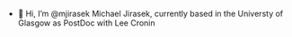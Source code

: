 - 👋 Hi, I’m @mjirasek Michael Jirasek, currently based in the Universty of Glasgow as PostDoc with Lee Cronin

<!---
mjirasek/mjirasek is a ✨ special ✨ repository because its `README.md` (this file) appears on your GitHub profile.
You can click the Preview link to take a look at your changes.
--->
